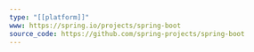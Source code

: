 ```yaml
---
type: "[[platform]]"
www: https://spring.io/projects/spring-boot
source_code: https://github.com/spring-projects/spring-boot
---
```


